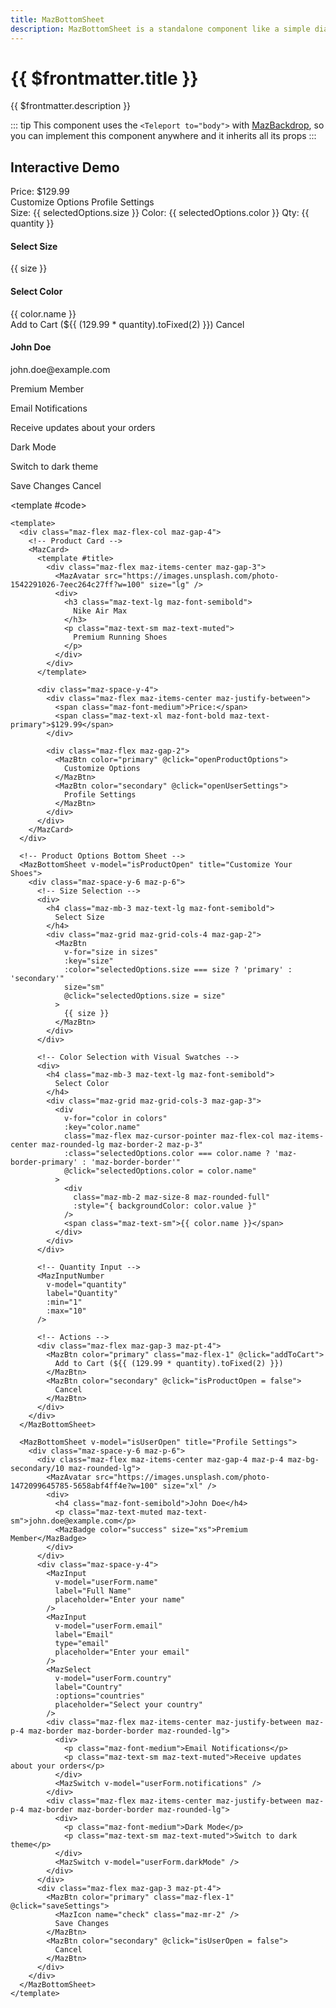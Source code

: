 ```yaml
---
title: MazBottomSheet
description: MazBottomSheet is a standalone component like a simple dialog but at the bottom of screen. Useful for mobile UX.
---
```


# {{ $frontmatter.title }}

{{ $frontmatter.description }}

<!--@include: ./../.vitepress/mixins/getting-started.md-->

::: tip
This component uses the `<Teleport to="body">` with [MazBackdrop](./maz-backdrop.md), so you can implement this component anywhere and it inherits all its props
:::

## Interactive Demo

<ComponentDemo expanded>
  <div class="maz-flex maz-flex-col maz-gap-4">
    <!-- Product Selection Demo -->
    <MazCard>
      <template #title>
        <div class="maz-flex maz-items-center maz-gap-3">
          <MazAvatar src="https://images.unsplash.com/photo-1542291026-7eec264c27ff?w=100" size="lg" />
          <div>
            <h3 class="maz-text-lg maz-font-semibold">Nike Air Max</h3>
            <p class="maz-text-muted maz-text-sm">Premium Running Shoes</p>
          </div>
        </div>
      </template>
      <div class="maz-space-y-4">
        <div class="maz-flex maz-items-center maz-justify-between">
          <span class="maz-font-medium">Price:</span>
          <span class="maz-text-xl maz-font-bold maz-text-primary">$129.99</span>
        </div>
        <div class="maz-flex maz-gap-2">
          <MazBtn color="primary" @click="openProductOptions">
            <MazIcon name="cog" class="maz-mr-2" />
            Customize Options
          </MazBtn>
          <MazBtn color="secondary" @click="openUserSettings">
            <MazIcon name="user" class="maz-mr-2" />
            Profile Settings
          </MazBtn>
        </div>
      </div>
    </MazCard>
    <MazCard v-if="selectedOptions.size || selectedOptions.color" class="maz-bg-secondary/10">
      <template #title>Selected Options</template>
      <div class="maz-flex maz-gap-4">
        <MazBadge v-if="selectedOptions.size" color="info">
          Size: {{ selectedOptions.size }}
        </MazBadge>
        <MazBadge v-if="selectedOptions.color" color="success">
          Color: {{ selectedOptions.color }}
        </MazBadge>
        <MazBadge v-if="quantity > 1" color="warning">
          Qty: {{ quantity }}
        </MazBadge>
      </div>
    </MazCard>
  </div>
  <MazBottomSheet v-model="isProductOpen" title="Customize Your Shoes">
    <div class="maz-space-y-6 maz-p-6">
      <!-- Size Selection -->
      <div>
        <h4 class="maz-text-lg maz-font-semibold maz-mb-3">Select Size</h4>
        <div class="maz-grid maz-grid-cols-4 maz-gap-2">
          <MazBtn
            v-for="size in sizes"
            :key="size"
            :color="selectedOptions.size === size ? 'primary' : 'secondary'"
            size="sm"
            @click="selectedOptions.size = size"
          >
            {{ size }}
          </MazBtn>
        </div>
      </div>
      <div>
        <h4 class="maz-text-lg maz-font-semibold maz-mb-3">Select Color</h4>
        <div class="maz-grid maz-grid-cols-3 maz-gap-3">
          <div
            v-for="color in colors"
            :key="color.name"
            class="maz-flex maz-flex-col maz-items-center maz-cursor-pointer maz-p-3 maz-rounded-lg maz-border-2 maz-transition-all"
            :class="selectedOptions.color === color.name ? 'maz-border-primary maz-bg-primary/10' : 'maz-border-border hover:maz-border-primary/50'"
            @click="selectedOptions.color = color.name"
          >
            <div
              class="maz-w-8 maz-h-8 maz-rounded-full maz-mb-2"
              :style="{ backgroundColor: color.value }"
            />
            <span class="maz-text-sm maz-font-medium">{{ color.name }}</span>
          </div>
        </div>
      </div>
      <div>
        <MazInputNumber
          v-model="quantity"
          label="Quantity"
          :min="1"
          :max="10"
        />
      </div>
      <div class="maz-flex maz-gap-3 maz-pt-4">
        <MazBtn color="primary" class="maz-flex-1" @click="addToCart">
          <MazIcon name="shopping-cart" class="maz-mr-2" />
          Add to Cart (${{ (129.99 * quantity).toFixed(2) }})
        </MazBtn>
        <MazBtn color="secondary" @click="isProductOpen = false">
          Cancel
        </MazBtn>
      </div>
    </div>
  </MazBottomSheet>

  <MazBottomSheet v-model="isUserOpen" title="Profile Settings">
    <div class="maz-space-y-6 maz-p-6">
      <div class="maz-flex maz-items-center maz-gap-4 maz-p-4 maz-bg-secondary/10 maz-rounded-lg">
        <MazAvatar src="https://images.unsplash.com/photo-1472099645785-5658abf4ff4e?w=100" size="xl" />
        <div>
          <h4 class="maz-font-semibold">John Doe</h4>
          <p class="maz-text-muted maz-text-sm">john.doe@example.com</p>
          <MazBadge color="success" size="xs">Premium Member</MazBadge>
        </div>
      </div>
      <div class="maz-flex maz-gap-4 maz-items-start">
        <MazInput
          v-model="userForm.name"
          label="Full Name"
          placeholder="Enter your name"
        />
        <MazInput
          v-model="userForm.email"
          label="Email"
          type="email"
          placeholder="Enter your email"
        />
        <MazSelect
          v-model="userForm.country"
          label="Country"
          :options="countries"
          placeholder="Select your country"
        />
      </div>
      <div class="maz-flex maz-gap-4">
        <div class="maz-flex maz-items-center maz-justify-between maz-p-4 maz-border maz-border-border maz-rounded-lg">
          <div>
            <p class="maz-font-medium">Email Notifications</p>
            <p class="maz-text-sm maz-text-muted">Receive updates about your orders</p>
          </div>
          <MazSwitch v-model="userForm.notifications" />
        </div>
        <div class="maz-flex maz-items-center maz-justify-between maz-p-4 maz-border maz-border-border maz-rounded-lg">
          <div>
            <p class="maz-font-medium">Dark Mode</p>
            <p class="maz-text-sm maz-text-muted">Switch to dark theme</p>
          </div>
          <MazSwitch v-model="userForm.darkMode" />
        </div>
      </div>
      <div class="maz-flex maz-gap-3 maz-pt-4">
        <MazBtn color="primary" class="maz-flex-1" @click="saveSettings">
          <MazIcon name="check" class="maz-mr-2" />
          Save Changes
        </MazBtn>
        <MazBtn color="secondary" @click="isUserOpen = false">
          Cancel
        </MazBtn>
      </div>
    </div>
  </MazBottomSheet>

<template #code>

```vue
<template>
  <div class="maz-flex maz-flex-col maz-gap-4">
    <!-- Product Card -->
    <MazCard>
      <template #title>
        <div class="maz-flex maz-items-center maz-gap-3">
          <MazAvatar src="https://images.unsplash.com/photo-1542291026-7eec264c27ff?w=100" size="lg" />
          <div>
            <h3 class="maz-text-lg maz-font-semibold">
              Nike Air Max
            </h3>
            <p class="maz-text-sm maz-text-muted">
              Premium Running Shoes
            </p>
          </div>
        </div>
      </template>

      <div class="maz-space-y-4">
        <div class="maz-flex maz-items-center maz-justify-between">
          <span class="maz-font-medium">Price:</span>
          <span class="maz-text-xl maz-font-bold maz-text-primary">$129.99</span>
        </div>

        <div class="maz-flex maz-gap-2">
          <MazBtn color="primary" @click="openProductOptions">
            Customize Options
          </MazBtn>
          <MazBtn color="secondary" @click="openUserSettings">
            Profile Settings
          </MazBtn>
        </div>
      </div>
    </MazCard>
  </div>

  <!-- Product Options Bottom Sheet -->
  <MazBottomSheet v-model="isProductOpen" title="Customize Your Shoes">
    <div class="maz-space-y-6 maz-p-6">
      <!-- Size Selection -->
      <div>
        <h4 class="maz-mb-3 maz-text-lg maz-font-semibold">
          Select Size
        </h4>
        <div class="maz-grid maz-grid-cols-4 maz-gap-2">
          <MazBtn
            v-for="size in sizes"
            :key="size"
            :color="selectedOptions.size === size ? 'primary' : 'secondary'"
            size="sm"
            @click="selectedOptions.size = size"
          >
            {{ size }}
          </MazBtn>
        </div>
      </div>

      <!-- Color Selection with Visual Swatches -->
      <div>
        <h4 class="maz-mb-3 maz-text-lg maz-font-semibold">
          Select Color
        </h4>
        <div class="maz-grid maz-grid-cols-3 maz-gap-3">
          <div
            v-for="color in colors"
            :key="color.name"
            class="maz-flex maz-cursor-pointer maz-flex-col maz-items-center maz-rounded-lg maz-border-2 maz-p-3"
            :class="selectedOptions.color === color.name ? 'maz-border-primary' : 'maz-border-border'"
            @click="selectedOptions.color = color.name"
          >
            <div
              class="maz-mb-2 maz-size-8 maz-rounded-full"
              :style="{ backgroundColor: color.value }"
            />
            <span class="maz-text-sm">{{ color.name }}</span>
          </div>
        </div>
      </div>

      <!-- Quantity Input -->
      <MazInputNumber
        v-model="quantity"
        label="Quantity"
        :min="1"
        :max="10"
      />

      <!-- Actions -->
      <div class="maz-flex maz-gap-3 maz-pt-4">
        <MazBtn color="primary" class="maz-flex-1" @click="addToCart">
          Add to Cart (${{ (129.99 * quantity).toFixed(2) }})
        </MazBtn>
        <MazBtn color="secondary" @click="isProductOpen = false">
          Cancel
        </MazBtn>
      </div>
    </div>
  </MazBottomSheet>

  <MazBottomSheet v-model="isUserOpen" title="Profile Settings">
    <div class="maz-space-y-6 maz-p-6">
      <div class="maz-flex maz-items-center maz-gap-4 maz-p-4 maz-bg-secondary/10 maz-rounded-lg">
        <MazAvatar src="https://images.unsplash.com/photo-1472099645785-5658abf4ff4e?w=100" size="xl" />
        <div>
          <h4 class="maz-font-semibold">John Doe</h4>
          <p class="maz-text-muted maz-text-sm">john.doe@example.com</p>
          <MazBadge color="success" size="xs">Premium Member</MazBadge>
        </div>
      </div>
      <div class="maz-space-y-4">
        <MazInput
          v-model="userForm.name"
          label="Full Name"
          placeholder="Enter your name"
        />
        <MazInput
          v-model="userForm.email"
          label="Email"
          type="email"
          placeholder="Enter your email"
        />
        <MazSelect
          v-model="userForm.country"
          label="Country"
          :options="countries"
          placeholder="Select your country"
        />
        <div class="maz-flex maz-items-center maz-justify-between maz-p-4 maz-border maz-border-border maz-rounded-lg">
          <div>
            <p class="maz-font-medium">Email Notifications</p>
            <p class="maz-text-sm maz-text-muted">Receive updates about your orders</p>
          </div>
          <MazSwitch v-model="userForm.notifications" />
        </div>
        <div class="maz-flex maz-items-center maz-justify-between maz-p-4 maz-border maz-border-border maz-rounded-lg">
          <div>
            <p class="maz-font-medium">Dark Mode</p>
            <p class="maz-text-sm maz-text-muted">Switch to dark theme</p>
          </div>
          <MazSwitch v-model="userForm.darkMode" />
        </div>
      </div>
      <div class="maz-flex maz-gap-3 maz-pt-4">
        <MazBtn color="primary" class="maz-flex-1" @click="saveSettings">
          <MazIcon name="check" class="maz-mr-2" />
          Save Changes
        </MazBtn>
        <MazBtn color="secondary" @click="isUserOpen = false">
          Cancel
        </MazBtn>
      </div>
    </div>
  </MazBottomSheet>
</template>
```

  </template>
</ComponentDemo>

<!--@include: ./../../.vitepress/generated-docs/maz-bottom-sheet.doc.md-->

<script setup>
  import { ref, reactive } from 'vue'

  const isProductOpen = ref(false)
  const isUserOpen = ref(false)
  const quantity = ref(1)

  const selectedOptions = reactive({
    size: '',
    color: ''
  })

  const userForm = reactive({
    name: 'John Doe',
    email: 'john.doe@example.com',
    country: 'US',
    notifications: true,
    darkMode: false
  })

  const sizes = ['7', '8', '9', '10', '11', '12']
  const colors = [
    { name: 'Black', value: '#000000' },
    { name: 'White', value: '#FFFFFF' },
    { name: 'Red', value: '#EF4444' },
    { name: 'Blue', value: '#3B82F6' },
    { name: 'Green', value: '#10B981' },
    { name: 'Purple', value: '#8B5CF6' }
  ]

  const countries = [
    { label: 'United States', value: 'US' },
    { label: 'Canada', value: 'CA' },
    { label: 'United Kingdom', value: 'UK' },
    { label: 'France', value: 'FR' },
    { label: 'Germany', value: 'DE' }
  ]

  function openProductOptions() {
    isProductOpen.value = true
  }

  function openUserSettings() {
    isUserOpen.value = true
  }

  function addToCart() {
    if (!selectedOptions.size || !selectedOptions.color) {
      alert('Please select size and color first!')
      return
    }
    alert(`Added ${quantity.value} ${selectedOptions.color} shoes (size ${selectedOptions.size}) to cart!`)
    isProductOpen.value = false
  }

  function saveSettings() {
    alert('Settings saved successfully!')
    isUserOpen.value = false
  }
</script>
